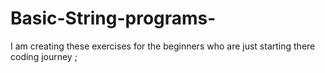 # Basic-String-programs-

I am creating these exercises for the beginners who are just starting there coding journey ; 
